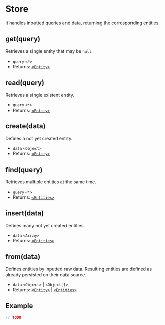 # Store

It handles inputted queries and data, returning the corresponding entities.

## get(query)

Retrieves a single entity that may be `null`.

- `query` `<*>`
- Returns: [`<Entity>`](entity.md)

## read(query)

Retrieves a single existent entity.

- `query` `<*>`
- Returns: [`<Entity>`](entity.md)

## create(data)

Defines a not yet created entity.

- `data` `<Object>`
- Returns: [`<Entity>`](entity.md)

## find(query)

Retrieves multiple entities at the same time.

- `query` `<*>`
- Returns: [`<Entities>`](entities.md)

## insert(data)

Defines many not yet created entities.

- `data` `<Array>`
- Returns: [`<Entities>`](entities.md)

## from(data)

Defines entities by inputted raw data. Resulting entities are defined as already persisted on their data source.

- `data` `<Object>` | `<Object[]>`
- Returns: [`<Entity>`](entity.md) | [`<Entities>`](entities.md)

## Example

```javascript
// TODO
```

